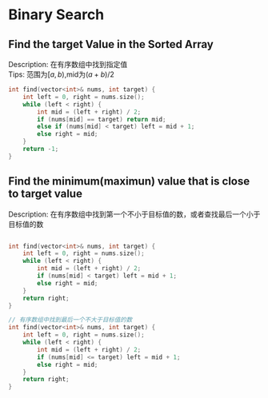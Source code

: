 # Binary Search

## Find the target Value in the Sorted Array
Description: 在有序数组中找到指定值  
Tips: 范围为$[a, b)$,mid为$(a+b)/2$
```C++
int find(vector<int>& nums, int target) {
    int left = 0, right = nums.size();
    while (left < right) {
        int mid = (left + right) / 2;
        if (nums[mid] == target) return mid;
        else if (nums[mid] < target) left = mid + 1;
        else right = mid;
    }
    return -1;
}
```

## Find the minimum(maximun) value that is close to target value
Description: 在有序数组中找到第一个不小于目标值的数，或者查找最后一个小于目标值的数  

```C++ 

int find(vector<int>& nums, int target) {
    int left = 0, right = nums.size();
    while (left < right) {
        int mid = (left + right) / 2;
        if (nums[mid] < target) left = mid + 1;
        else right = mid;
    }
    return right;
}
```


```C++
// 有序数组中找到最后一个不大于目标值的数
int find(vector<int>& nums, int target) {
    int left = 0, right = nums.size();
    while (left < right) {
        int mid = (left + right) / 2;
        if (nums[mid] <= target) left = mid + 1;
        else right = mid;
    }
    return right;
}
```